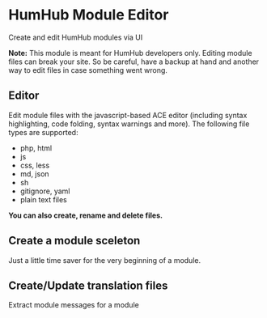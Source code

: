 # HumHub Module Editor
Create and edit HumHub modules via UI

**Note:** This module is meant for HumHub developers only. Editing module files can break your site.
So be careful, have a backup at hand and another way to edit files in case something went wrong.

## Editor
Edit module files with the javascript-based ACE editor (including syntax highlighting, code folding, syntax warnings and more).
The following file types are supported:

- php, html
- js
- css, less
- md, json
- sh
- gitignore, yaml
- plain text files

**You can also create, rename and delete files.**

## Create a module sceleton
Just a little time saver for the very beginning of a module.

## Create/Update translation files
Extract module messages for a module
